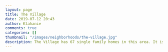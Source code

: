 ```yaml
---
layout: page
title: The Village
date: 2019-07-12 20:43
author: Klahanie
comments: true
categories: []
thumbnail: "/images/neighborhoods/the-village.jpg"
description: The Village has 67 single family homes in this area. It is across the street from the Lancaster Park playground, which contains a grass are and a play structure. There is close access to the paved perimeter trail around Klahanie as well as the community Pea Patch where homeowners can grow their own vegetables and flowers.
---
```

<object type="image/svg+xml" data="{{site.url}}/images/neighborhoods/the-village.svg" class="img-fluid"/>